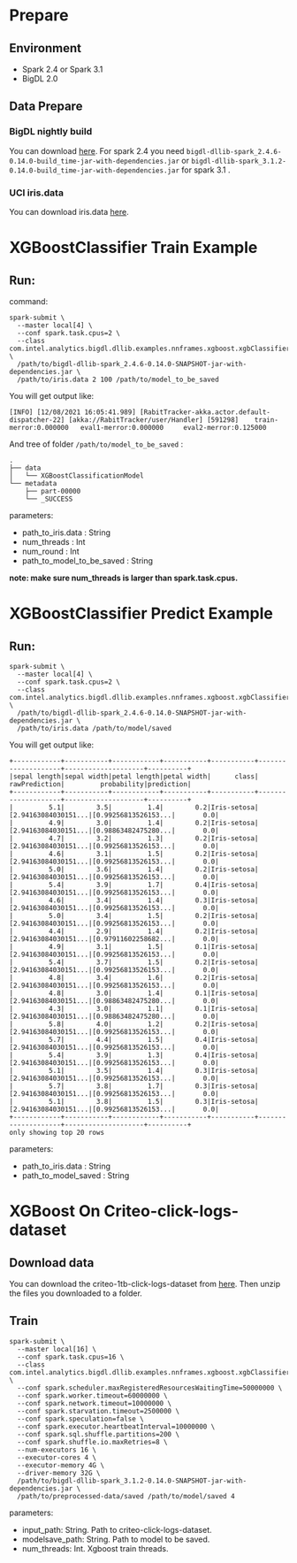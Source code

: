 # Prepare

## Environment
- Spark 2.4 or Spark 3.1
- BigDL 2.0 

## Data Prepare

### BigDL nightly build

You can download [here](https://bigdl.readthedocs.io/en/latest/doc/release.html).
For spark 2.4 you need `bigdl-dllib-spark_2.4.6-0.14.0-build_time-jar-with-dependencies.jar` or `bigdl-dllib-spark_3.1.2-0.14.0-build_time-jar-with-dependencies.jar` for spark 3.1 . 


### UCI iris.data

You can download iris.data [here](https://archive.ics.uci.edu/ml/machine-learning-databases/iris/iris.data).

# XGBoostClassifier Train Example
## Run:

command:
```
spark-submit \
  --master local[4] \
  --conf spark.task.cpus=2 \
  --class com.intel.analytics.bigdl.dllib.examples.nnframes.xgboost.xgbClassifierTrainingExample \
  /path/to/bigdl-dllib-spark_2.4.6-0.14.0-SNAPSHOT-jar-with-dependencies.jar \
  /path/to/iris.data 2 100 /path/to/model_to_be_saved
```

You will get output like:
```
[INFO] [12/08/2021 16:05:41.989] [RabitTracker-akka.actor.default-dispatcher-22] [akka://RabitTracker/user/Handler] [591298]    train-merror:0.000000   eval1-merror:0.000000     eval2-merror:0.125000
```
And tree of folder `/path/to/model_to_be_saved` :
```
.
├── data
│   └── XGBoostClassificationModel
└── metadata
    ├── part-00000
    └── _SUCCESS
```
parameters:
- path_to_iris.data : String
- num_threads : Int
- num_round : Int 
- path_to_model_to_be_saved : String

**note: make sure num_threads is larger than spark.task.cpus.**

# XGBoostClassifier Predict Example
## Run:
```
spark-submit \
  --master local[4] \
  --conf spark.task.cpus=2 \
  --class com.intel.analytics.bigdl.dllib.examples.nnframes.xgboost.xgbClassifierPredictExample \
  /path/to/bigdl-dllib-spark_2.4.6-0.14.0-SNAPSHOT-jar-with-dependencies.jar \
  /path/to/iris.data /path/to/model/saved
```
You will get output like:
```
+------------+-----------+------------+-----------+-----------+--------------------+--------------------+----------+
|sepal length|sepal width|petal length|petal width|      class|       rawPrediction|         probability|prediction|
+------------+-----------+------------+-----------+-----------+--------------------+--------------------+----------+
|         5.1|        3.5|         1.4|        0.2|Iris-setosa|[2.94163084030151...|[0.99256813526153...|       0.0|
|         4.9|        3.0|         1.4|        0.2|Iris-setosa|[2.94163084030151...|[0.98863482475280...|       0.0|
|         4.7|        3.2|         1.3|        0.2|Iris-setosa|[2.94163084030151...|[0.99256813526153...|       0.0|
|         4.6|        3.1|         1.5|        0.2|Iris-setosa|[2.94163084030151...|[0.99256813526153...|       0.0|
|         5.0|        3.6|         1.4|        0.2|Iris-setosa|[2.94163084030151...|[0.99256813526153...|       0.0|
|         5.4|        3.9|         1.7|        0.4|Iris-setosa|[2.94163084030151...|[0.99256813526153...|       0.0|
|         4.6|        3.4|         1.4|        0.3|Iris-setosa|[2.94163084030151...|[0.99256813526153...|       0.0|
|         5.0|        3.4|         1.5|        0.2|Iris-setosa|[2.94163084030151...|[0.99256813526153...|       0.0|
|         4.4|        2.9|         1.4|        0.2|Iris-setosa|[2.94163084030151...|[0.97911602258682...|       0.0|
|         4.9|        3.1|         1.5|        0.1|Iris-setosa|[2.94163084030151...|[0.99256813526153...|       0.0|
|         5.4|        3.7|         1.5|        0.2|Iris-setosa|[2.94163084030151...|[0.99256813526153...|       0.0|
|         4.8|        3.4|         1.6|        0.2|Iris-setosa|[2.94163084030151...|[0.99256813526153...|       0.0|
|         4.8|        3.0|         1.4|        0.1|Iris-setosa|[2.94163084030151...|[0.98863482475280...|       0.0|
|         4.3|        3.0|         1.1|        0.1|Iris-setosa|[2.94163084030151...|[0.98863482475280...|       0.0|
|         5.8|        4.0|         1.2|        0.2|Iris-setosa|[2.94163084030151...|[0.99256813526153...|       0.0|
|         5.7|        4.4|         1.5|        0.4|Iris-setosa|[2.94163084030151...|[0.99256813526153...|       0.0|
|         5.4|        3.9|         1.3|        0.4|Iris-setosa|[2.94163084030151...|[0.99256813526153...|       0.0|
|         5.1|        3.5|         1.4|        0.3|Iris-setosa|[2.94163084030151...|[0.99256813526153...|       0.0|
|         5.7|        3.8|         1.7|        0.3|Iris-setosa|[2.94163084030151...|[0.99256813526153...|       0.0|
|         5.1|        3.8|         1.5|        0.3|Iris-setosa|[2.94163084030151...|[0.99256813526153...|       0.0|
+------------+-----------+------------+-----------+-----------+--------------------+--------------------+----------+
only showing top 20 rows
```
parameters:
- path_to_iris.data : String
- path_to_model_saved : String

# XGBoost On Criteo-click-logs-dataset
## Download data
You can download the criteo-1tb-click-logs-dataset from [here](https://ailab.criteo.com/download-criteo-1tb-click-logs-dataset/). Then unzip the files you downloaded to a folder.

## Train
```
spark-submit \
  --master local[16] \
  --conf spark.task.cpus=16 \
  --class com.intel.analytics.bigdl.dllib.examples.nnframes.xgboost.xgbClassifierTrainingExampleOnCriteoClickLogsDataset \
  --conf spark.scheduler.maxRegisteredResourcesWaitingTime=50000000 \
  --conf spark.worker.timeout=60000000 \
  --conf spark.network.timeout=10000000 \
  --conf spark.starvation.timeout=2500000 \
  --conf spark.speculation=false \
  --conf spark.executor.heartbeatInterval=10000000 \
  --conf spark.sql.shuffle.partitions=200 \
  --conf spark.shuffle.io.maxRetries=8 \
  --num-executors 16 \
  --executor-cores 4 \
  --executor-memory 4G \
  --driver-memory 32G \
  /path/to/bigdl-dllib-spark_3.1.2-0.14.0-SNAPSHOT-jar-with-dependencies.jar \
  /path/to/preprocessed-data/saved /path/to/model/saved 4
```

parameters:
- input_path: String. Path to criteo-click-logs-dataset.
- modelsave_path: String. Path to model to be saved.
- num_threads: Int. Xgboost train threads.
